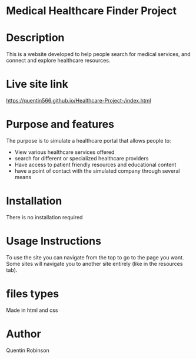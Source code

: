 # Medical Healthcare Finder Project

# Description
This is a website developed to help people search for medical services, and connect and explore healthcare resources.

# Live site link
https://quentin566.github.io/Healthcare-Project-/index.html

# Purpose and features
The purpose is to simulate a healthcare portal that allows people to:
- View various healthcare services offered
- search for different or specialized healthcare providers
- Have access to patient friendly resources and educational content
- have a point of contact with the simulated company through several means

# Installation
There is no installation required

# Usage Instructions
To use the site you can navigate from the top to go to the page you want. Some sites will navigate you to another site entirely (like in the resources tab).

 # files types
  Made in html and css

  # Author
  Quentin Robinson
